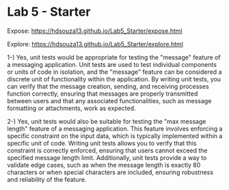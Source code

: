# Lab 5 - Starter

Expose: https://hdsouza13.github.io/Lab5_Starter/expose.html

Explore: https://hdsouza13.github.io/Lab5_Starter/explore.html

1-) Yes, unit tests would be appropriate for testing the "message" feature of a messaging application. Unit tests are used to test individual components or units of code in isolation, and the "message" feature can be considered a discrete unit of functionality within the application. By writing unit tests, you can verify that the message creation, sending, and receiving processes function correctly, ensuring that messages are properly transmitted between users and that any associated functionalities, such as message formatting or attachments, work as expected.

2-) Yes, unit tests would also be suitable for testing the "max message length" feature of a messaging application. This feature involves enforcing a specific constraint on the input data, which is typically implemented within a specific unit of code. Writing unit tests allows you to verify that this constraint is correctly enforced, ensuring that users cannot exceed the specified message length limit. Additionally, unit tests provide a way to validate edge cases, such as when the message length is exactly 80 characters or when special characters are included, ensuring robustness and reliability of the feature.
